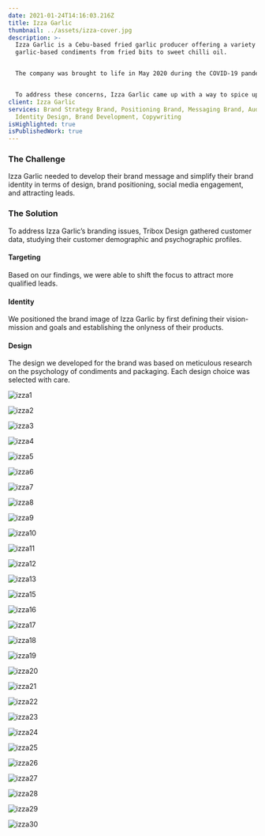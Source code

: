 ```yaml
---
date: 2021-01-24T14:16:03.216Z
title: Izza Garlic
thumbnail: ../assets/izza-cover.jpg
description: >-
  Izza Garlic is a Cebu-based fried garlic producer offering a variety of
  garlic-based condiments from fried bits to sweet chilli oil.


  The company was brought to life in May 2020 during the COVID-19 pandemic when, in addition to the virus itself, food became a primary source of concern. With dining out no longer being a practical option, many came to rely on home-cooked meals. However, home cooks faced new challenges, from running out of recipes and ideas to finding the task tedious and becoming a chore.


  To address these concerns, Izza Garlic came up with a way to spice up homemade meals and simplify home cooking and meal prepping for everyone in the city.
client: Izza Garlic
services: Brand Strategy Brand, Positioning Brand, Messaging Brand, Audit Brand,
  Identity Design, Brand Development, Copywriting
isHighlighted: true
isPublishedWork: true
---
```

### The Challenge



Izza Garlic needed to develop their brand message and simplify their brand identity in terms of design, brand positioning, social media engagement, and attracting leads.

### The Solution

To address Izza Garlic’s branding issues, Tribox Design gathered customer data, studying their customer demographic and psychographic profiles.

#### Targeting

Based on our findings, we were able to shift the focus to attract more qualified leads.

#### Identity

We positioned the brand image of Izza Garlic by first defining their vision-mission and goals and establishing the onlyness of their products.

#### Design

The design we developed for the brand was based on meticulous research on the psychology of condiments and packaging. Each design choice was selected with care.





![izza1](../assets/izza-1.jpg)





![izza2](../assets/izza-2.jpg)



![izza3](../assets/izza-3.jpg)





![izza4](../assets/izza-4.jpg)





![izza5](../assets/izza-5.jpg)





![izza6](../assets/izza-6.jpg)





![izza7](../assets/izza-7.jpg)





![izza8](../assets/izza-8.jpg)





![izza9](../assets/izza-9.jpg)





![izza10](../assets/izza-10.jpg)



![izza11](../assets/izza-11.jpg)





![izza12](../assets/izza-12.jpg)



![izza13](../assets/izza-13.jpg)





![izza15](../assets/izza-15.jpg)





![izza16](../assets/izza-16.jpg)





![izza17](../assets/izza-17.jpg)





![izza18](../assets/izza-18.jpg)





![izza19](../assets/izza-19.jpg)





![izza20](../assets/izza-20.jpg)



![izza21](../assets/izza-21.jpg)





![izza22](../assets/izza-22.jpg)





![izza23](../assets/izza-23.jpg)





![izza24](../assets/izza-24.jpg)





![izza25](../assets/izza-25.jpg)





![izza26](../assets/izza-26.jpg)





![izza27](../assets/izza-27.jpg)





![izza28](../assets/izza-28.jpg)





![izza29](../assets/izza-29.jpg)





![izza30](../assets/izza-30.jpg)